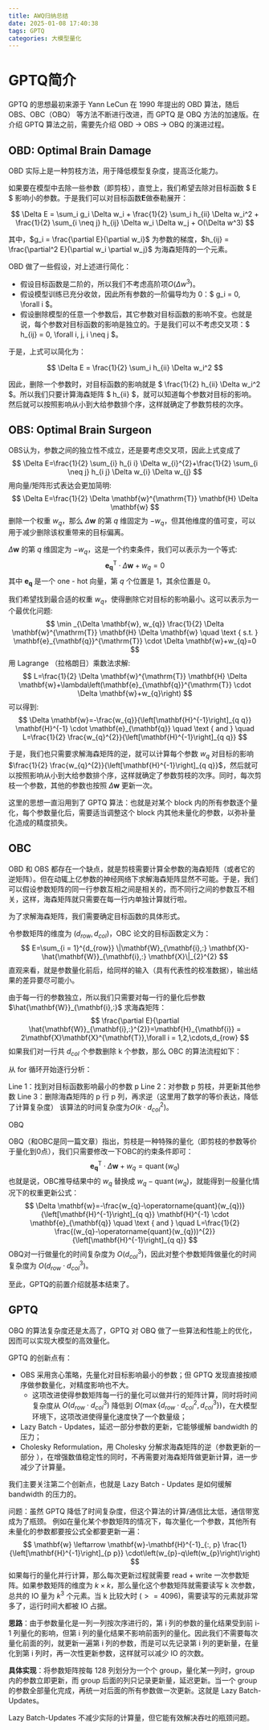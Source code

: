 ```yaml
---
title: AWQ归纳总结
date: 2025-01-08 17:40:38
tags: GPTQ
categories: 大模型量化
---
```

# GPTQ简介
GPTQ 的思想最初来源于 Yann LeCun 在 1990 年提出的 OBD 算法，随后 OBS、OBC（OBQ） 等方法不断进行改进，而 GPTQ 是 OBQ 方法的加速版。在介绍 GPTQ 算法之前，需要先介绍 OBD -> OBS -> OBQ 的演进过程。

## OBD: Optimal Brain Damage

OBD 实际上是一种剪枝方法，用于降低模型复杂度，提高泛化能力。

如果要在模型中去除一些参数（即剪枝），直觉上，我们希望去除对目标函数 $ E $ 影响小的参数。于是我们可以对目标函数$\mathbf{E}$做泰勒展开：

$$
\Delta E = \sum_i g_i \Delta w_i + \frac{1}{2} \sum_i h_{ii} \Delta w_i^2 + \frac{1}{2} \sum_{i \neq j} h_{ij} \Delta w_i \Delta w_j + O(\Delta w^3)
$$

其中，$g_i = \frac{\partial E}{\partial w_i}$ 为参数的梯度，$h_{ij} = \frac{\partial^2 E}{\partial w_i \partial w_j}$ 为海森矩阵的一个元素。

OBD 做了一些假设，对上述进行简化：

- 假设目标函数是二阶的，所以我们不考虑高阶项$O(\Delta w^3)$。
- 假设模型训练已充分收敛，因此所有参数的一阶偏导均为 0：$ g_i = 0, \forall i $。
- 假设删除模型的任意一个参数后，其它参数对目标函数的影响不变。也就是说，每个参数对目标函数的影响是独立的。于是我们可以不考虑交叉项：$ h_{ij} = 0, \forall i, j, i \neq j $。

于是，上式可以简化为：

$$
\Delta E = \frac{1}{2} \sum_i h_{ii} \Delta w_i^2
$$

因此，删除一个参数时，对目标函数的影响就是 $ \frac{1}{2} h_{ii} \Delta w_i^2 $。所以我们只要计算海森矩阵 $ h_{ii} $，就可以知道每个参数对目标的影响。然后就可以按照影响从小到大给参数排个序，这样就确定了参数剪枝的次序。

## OBS: Optimal Brain Surgeon

OBS认为，参数之间的独立性不成立，还是要考虑交叉项，因此上式变成了
$$
\Delta E=\frac{1}{2} \sum_{i} h_{i i} \Delta w_{i}^{2}+\frac{1}{2} \sum_{i \neq j} h_{i j} \Delta w_{i} \Delta w_{j}
$$
用向量/矩阵形式表达会更加简明:
$$
\Delta E=\frac{1}{2} \Delta \mathbf{w}^{\mathrm{T}} \mathbf{H} \Delta \mathbf{w}
$$
删除一个权重 $w_{q}$，那么 $\Delta \mathbf{w}$ 的第 $q$ 维固定为 $-w_{q}$，但其他维度的值可变，可以用于减少删除该权重带来的目标偏离。

$\Delta \mathbf{w}$ 的第 $q$ 维固定为 $-w_{q}$，这是一个约束条件，我们可以表示为一个等式:
$$
\mathbf{e}_{\mathbf{q}}^{\mathrm{T}} \cdot \Delta \mathbf{w}+w_{q}=0
$$
其中 $\mathbf{e}_{\mathbf{q}}$ 是一个 one - hot 向量，第 $q$ 个位置是 1，其余位置是 0。

我们希望找到最合适的权重 $w_{q}$，使得删除它对目标的影响最小。这可以表示为一个最优化问题:
$$
\min _{\Delta \mathbf{w}, w_{q}} \frac{1}{2} \Delta \mathbf{w}^{\mathrm{T}} \mathbf{H} \Delta \mathbf{w} \quad \text { s.t. } \mathbf{e}_{\mathbf{q}}^{\mathrm{T}} \cdot \Delta \mathbf{w}+w_{q}=0
$$
用 Lagrange （拉格朗日）乘数法求解:
$$
L=\frac{1}{2} \Delta \mathbf{w}^{\mathrm{T}} \mathbf{H} \Delta \mathbf{w}+\lambda\left(\mathbf{e}_{\mathbf{q}}^{\mathrm{T}} \cdot \Delta \mathbf{w}+w_{q}\right)
$$
可以得到:
$$
\Delta \mathbf{w}=-\frac{w_{q}}{\left[\mathbf{H}^{-1}\right]_{q q}} \mathbf{H}^{-1} \cdot \mathbf{e}_{\mathbf{q}} \quad \text { and } \quad L=\frac{1}{2} \frac{w_{q}^{2}}{\left[\mathbf{H}^{-1}\right]_{q q}}
$$

于是，我们也只需要求解海森矩阵的逆，就可以计算每个参数 $w_{q}$ 对目标的影响 $\frac{1}{2} \frac{w_{q}^{2}}{\left[\mathbf{H}^{-1}\right]_{q q}}$，然后就可以按照影响从小到大给参数排个序，这样就确定了参数剪枝的次序。同时，每次剪枝一个参数，其他的参数也按照 $\Delta \mathbf{w}$ 更新一次。

这里的思想一直沿用到了 GPTQ 算法：也就是对某个 block 内的所有参数逐个量化，每个参数量化后，需要适当调整这个 block 内其他未量化的参数，以弥补量化造成的精度损失。
## OBC
OBD 和 OBS 都存在一个缺点，就是剪枝需要计算全参数的海森矩阵（或者它的逆矩阵）。但在动辄上亿参数的神经网络下求解海森矩阵显然不可能。于是，我们可以假设参数矩阵的同一行参数互相之间是相关的，而不同行之间的参数互不相关，这样，海森矩阵就只需要在每一行内单独计算就行啦。

为了求解海森矩阵，我们需要确定目标函数的具体形式。

令参数矩阵的维度为 $(d_{row},d_{col})$，OBC 论文的目标函数定义为：
$$
E=\sum_{i = 1}^{d_{row}} \|\mathbf{W}_{\mathbf{i},:} \mathbf{X}-\hat{\mathbf{W}}_{\mathbf{i},:} \mathbf{X}\|_{2}^{2}
$$
直观来看，就是参数量化前后，给同样的输入（具有代表性的校准数据），输出结果的差异要尽可能小。

由于每一行的参数独立，所以我们只需要对每一行的量化后参数 $\hat{\mathbf{W}}_{\mathbf{i},:}$ 求海森矩阵：
$$
\frac{\partial E}{\partial \hat{\mathbf{W}}_{\mathbf{i},:}^{2}}=\mathbf{H}_{\mathbf{i}} = 2\mathbf{X}\mathbf{X}^{\mathbf{T}},\forall i = 1,2,\cdots,d_{row}
$$
如果我们对一行共 $d_{col}$ 个参数删除 k 个参数，那么 OBC 的算法流程如下：

从 for 循环开始逐行分析：

Line 1：找到对目标函数影响最小的参数 p
Line 2：对参数 p 剪枝，并更新其他参数
Line 3：删除海森矩阵的 p 行 p 列，再求逆（这里用了数学的等价表达，降低了计算复杂度）
该算法的时间复杂度为$O(k\cdot{d_{col}^2})$。

OBQ

OBQ（和OBC是同一篇文章）指出，剪枝是一种特殊的量化（即剪枝的参数等价于量化到0点），我们只需要修改一下OBC的约束条件即可：
$$
\mathbf{e}_{\mathbf{q}}^{\mathrm{T}} \cdot \Delta \mathbf{w}+w_{q}=\operatorname{quant}(w_{q})
$$
也就是说，OBC推导结果中的 $w_{q}$ 替换成 $w_{q}-\operatorname{quant}(w_{q})$，就能得到一般量化情况下的权重更新公式：
$$
\Delta \mathbf{w}=-\frac{w_{q}-\operatorname{quant}(w_{q})}{\left[\mathbf{H}^{-1}\right]_{q q}} \mathbf{H}^{-1} \cdot \mathbf{e}_{\mathbf{q}} \quad \text { and } \quad L=\frac{1}{2} \frac{(w_{q}-\operatorname{quant}(w_{q}))^{2}}{\left[\mathbf{H}^{-1}\right]_{q q}}
$$
OBQ对一行做量化的时间复杂度为 $O(d_{col}^{3})$，因此对整个参数矩阵做量化的时间复杂度为 $O(d_{row} \cdot d_{col}^{3})$。

至此，GPTQ的前置介绍就基本结束了。

## GPTQ

OBQ 的算法复杂度还是太高了，GPTQ 对 OBQ 做了一些算法和性能上的优化，因而可以实现大模型的高效量化。

GPTQ 的创新点有：
- OBS 采用贪心策略，先量化对目标影响最小的参数；但 GPTQ 发现直接按顺序做参数量化，对精度影响也不大。
    - 这项改进使得参数矩阵每一行的量化可以做并行的矩阵计算，同时将时间复杂度从 $O(d_{row} \cdot d_{col}^{3})$ 降低到 $O(\max\{d_{row} \cdot d_{col}^{2}, d_{col}^{3}\})$，在大模型环境下，这项改进使得量化速度快了一个数量级；
- Lazy Batch - Updates，延迟一部分参数的更新，它能够缓解 bandwidth 的压力；
- Cholesky Reformulation，用 Cholesky 分解求海森矩阵的逆（参数更新的一部分 ），在增强数值稳定性的同时，不再需要对海森矩阵做更新计算，进一步减少了计算量。

我们主要关注第二个创新点，也就是 Lazy Batch - Updates 是如何缓解 bandwidth 的压力的。

问题：虽然 GPTQ 降低了时间复杂度，但这个算法的计算/通信比太低，通信带宽成为了瓶颈。
例如在量化某个参数矩阵的情况下，每次量化一个参数，其他所有未量化的参数都要按公式全都要更新一遍：
$$
\mathbf{w} \leftarrow \mathbf{w}-\mathbf{H}^{-1}_{:, p} \frac{1}{\left[\mathbf{H}^{-1}\right]_{p p}} \cdot\left(w_{p}-q\left(w_{p}\right)\right)
$$
如果每行的量化并行计算，那么每次更新过程就需要 read + write 一次参数矩阵。如果参数矩阵的维度为 $k \times k$，那么量化这个参数矩阵就需要读写 k 次参数，总共的 IO 量为 $k^3$ 个元素。当 k 比较大时 ($>=4096$)，需要读写的元素就非常多了，运行时间大都被 IO 占据。 

**思路**：由于参数量化是一列一列按次序进行的，第 i 列的参数的量化结果受到前 i-1 列量化的影响，但第 i 列的量化结果不影响前面列的量化。因此我们不需要每次量化前面的列，就更新一遍第 i 列的参数，而是可以先记录第 i 列的更新量，在量化到第 i 列时，再一次性更新参数，这样就可以减少 IO 的次数。

**具体实现**：将参数矩阵按每 128 列划分为一个个 group，量化某一列时，group 内的参数立即更新，而 group 后面的列只记录更新量，延迟更新。当一个 group 的参数全部量化完成，再统一对后面的所有参数做一次更新。这就是 Lazy Batch-Updates。

Lazy Batch-Updates 不减少实际的计算量，但它能有效解决吞吐的瓶颈问题。